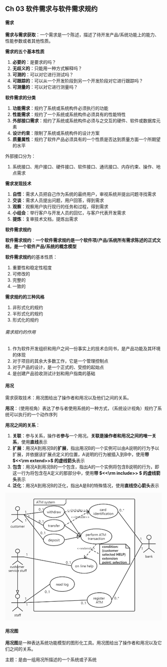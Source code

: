 ## Ch 03  软件需求与软件需求规约

#### 需求

**需求与需求获取**：一个需求是一个陈述，描述了待开发产品/系统功能上的能力、性能参数或者其他性质。

**需求的五个基本性质**

1. **必要的**：是要求的吗？
2. **无歧义的**：只能用一种方式解释吗？
3. **可测的**：可以对它进行测试吗？
4. **可跟踪的**：可以从一个开发阶段到另一个开发阶段对它进行跟踪吗？
5. **可测量的**：可以对它进行测量吗？



**软件需求的分类**

1. **功能需求**：规约了系统或系统构件必须执行的功能
2. **性能需求**：规约了一个系统或系统构件必须具有的性能特性
3. **外部接口需求**：规约了系统或系统构件必须与之交互的硬件、软件或数据库元素
4. **设计约束**：限制了系统或系统构件的设计方案
5. **质量属性**：规约了软件产品必须具有的一个性质是否达到质量方面一个所期望的水平



外部接口分为：

1. 系统接口、用户接口、硬件接口、软件接口、通讯接口、内存约束、操作、地点需求



**需求发现技术** 

1. **自悟**：需求人员把自己作为系统的最终用户，审视系统并提出问题寻找需求
2. **交谈**：需求人员提出问题，用户回答，得到需求
3. **观察**：观察用户执行现行的任务和过程，得到需求
4. **小组会**：举行客户与开发人员的回忆，与客户代表开发需求
5. **提炼**：复审技术文档，提炼出需求



**软件需求规约** 

**软件需求规约**：**一个软件需求规约是一个软件项/产品/系统所有需求陈述的正式文档，是一个软件产品/系统的概念模型** 

**软件需求规约**的基本性质：

1. 重要性和稳定性程度
2. 可修改的
3. 完整的
4. 一致的



**需求规约的三种风格** 

1. 非形式化的规约
2. 半形式化的规约
3. 形式化的规约



###### 需求规约的作用

1. 作为软件开发组织和用户之间一份事实上的技术合同书，是产品功能及其环境的体现
2. 对于项目的其余大多数工作，它是一个管理控制点
3. 对于产品的设计，是一个正式的、受控的起始点
4. 是创建产品验收测试计划和用户指南的基础



#### 用况

需求获取技术：用况图给出了操作者和用况以及他们之间的关系。

**用况**：（使用视角）表达了参与者使用系统的一种方式，（系统设计视角）规约了系统可以执行的一个动作序列

**用况之间的关系**：

1. **关联**：参与关系，操作者**参与**一个用况。**关联是操作者和用况之间的唯一关系**，使用**直线**表示
2. **扩展**：用况A到用况B的**扩展**，指出用况B的一个实例可以由A说明的行为予以扩展，并依据该扩展点定义的位置，A说明的行为被插入到B中，使用**带 $<<\rm extend>>$ 的虚线箭头**表示 
3. **包含**：用况A到用况B的一个包含，指出A的一个实例将包含B说明的行为，即这一行为将包含在A定义的那部分中，使用**带 $<<\rm include>> $ 的虚线箭头**表示
4. **泛化**：用况A到用况B的泛化，指出A是B的特殊情况，使用**直线空心箭头**表示

<img src="用况图示例.jpg" alt="用况图示例" style="zoom: 67%;" />



#### 用况图

**用况图**是一种表达系统功能模型的图形化工具。用况图给出了操作者和用况以及它们之间的关系。

主题：是由一组用况所描述的一个系统或子系统